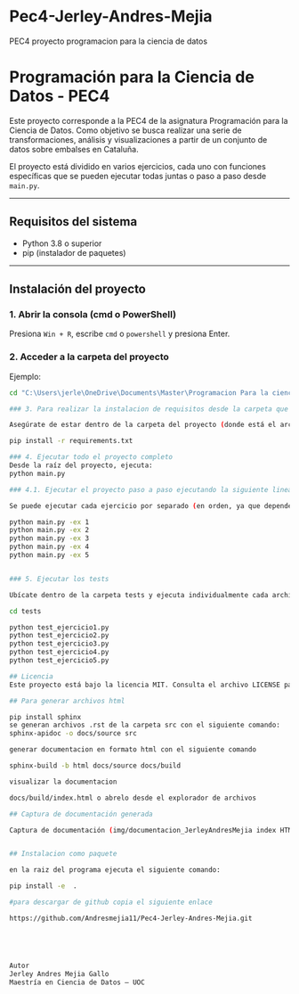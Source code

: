 # Pec4-Jerley-Andres-Mejia
PEC4 proyecto programacion para la ciencia de datos

#  Programación para la Ciencia de Datos - PEC4

Este proyecto corresponde a la PEC4 de la asignatura Programación para la Ciencia de Datos. Como objetivo se busca realizar una serie de transformaciones, análisis y visualizaciones a partir de un conjunto de datos sobre embalses en Cataluña.

El proyecto está dividido en varios ejercicios, cada uno con funciones específicas que se pueden ejecutar todas juntas o paso a paso desde `main.py`.

---

##  Requisitos del sistema

- Python 3.8 o superior
- pip (instalador de paquetes)

---

##  Instalación del proyecto

### 1. Abrir la consola (cmd o PowerShell)  
Presiona `Win + R`, escribe `cmd` o `powershell` y presiona Enter.

### 2. Acceder a la carpeta del proyecto  
Ejemplo:

```bash
cd "C:\Users\jerle\OneDrive\Documents\Master\Programacion Para la ciencia de datos\proyect"

### 3. Para realizar la instalacion de requisitos desde la carpeta que contiene el proyecto

Asegúrate de estar dentro de la carpeta del proyecto (donde está el archivo requirements.txt) y ejecuta:

pip install -r requirements.txt

### 4. Ejecutar todo el proyecto completo
Desde la raíz del proyecto, ejecuta:
python main.py

### 4.1. Ejecutar el proyecto paso a paso ejecutando la siguiente linea deltro de la carpeta que contiene el proyecto

Se puede ejecutar cada ejercicio por separado (en orden, ya que dependen unos de otros). Usa el parámetro -ex seguido del número de ejercicio:

python main.py -ex 1
python main.py -ex 2
python main.py -ex 3
python main.py -ex 4
python main.py -ex 5


### 5. Ejecutar los tests

Ubícate dentro de la carpeta tests y ejecuta individualmente cada archivo de pruebas:

cd tests

python test_ejercicio1.py 
python test_ejercicio2.py 
python test_ejercicio3.py 
python test_ejercicio4.py 
python test_ejercicio5.py 

## Licencia 
Este proyecto está bajo la licencia MIT. Consulta el archivo LICENSE para más detalles.

## Para generar archivos html

pip install sphinx
se generan archivos .rst de la carpeta src con el siguiente comando:
sphinx-apidoc -o docs/source src

generar documentacion en formato html con el siguiente comando

sphinx-build -b html docs/source docs/build

visualizar la documentacion 

docs/build/index.html o abrelo desde el explorador de archivos 

## Captura de documentación generada

Captura de documentación (img/documentacion_JerleyAndresMejia index HTML)


## Instalacion como paquete 

en la raiz del programa ejecuta el siguiente comando:

pip install -e  .

#para descargar de github copia el siguiente enlace

https://github.com/Andresmejia11/Pec4-Jerley-Andres-Mejia.git





Autor
Jerley Andres Mejia Gallo
Maestría en Ciencia de Datos – UOC
